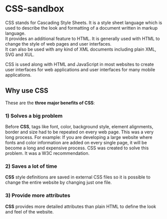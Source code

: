 # CSS-sandbox
CSS stands for Cascading Style Sheets. It is a style sheet language which is used to describe the look and formatting of a document written in markup language. <br>
It provides an additional feature to HTML. It is generally used with HTML to change the style of web pages and user interfaces. <br>
It can also be used with any kind of XML documents including plain XML, SVG and XUL. <br>

CSS is used along with HTML and JavaScript in most websites to create user interfaces for web applications and user interfaces for many mobile applications.<br>

## Why use CSS
These are the **three major benefits of CSS**:

### 1) Solves a big problem
Before **CSS**, tags like font, color, background style, element alignments, border and size had to be repeated on every web page. This was a very long process. For example: If you are developing a large website where fonts and color information are added on every single page, it will be become a long and expensive process. CSS was created to solve this problem. It was a W3C recommendation.

### 2) Saves a lot of time
**CSS** style definitions are saved in external CSS files so it is possible to change the entire website by changing just one file.

### 3) Provide more attributes
**CSS** provides more detailed attributes than plain HTML to define the look and feel of the website.
